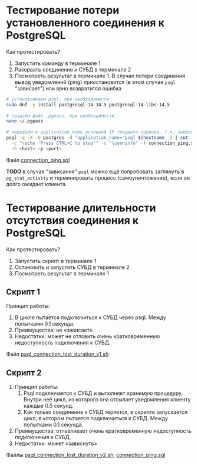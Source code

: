 # Тестирование потери установленного соединения к PostgreSQL

Как протестировать?

1. Запустить команду в терминале 1
1. Разорвать соединение к СУБД в терминале 2
1. Посмотреть результат в терминале 1. В случае потери соединения вывод уведомлений (ping) приостановится (в этом случае `psql` "зависает") или явно возвратится ошибка

```bash
# устанавливаем psql, при необходимости
sudo dnf -y install postgresql-14-14.5 postgresql-14-libs-14.5
  
# создаём файл .pgpass, при необходимости
nano ~/.pgpass
 
# передаём в application_name основной IP текущего сервера, т.к. запрос может проходить через прокси
psql -q -X -U postgres -d "application_name='psql $(hostname -I | cut -f1 -d' ')'" \
  -c "\echo 'Press CTRL+C to stop'" -c "\conninfo" -f connection_ping.sql -c "call connection_ping(1000, 1.0)" \
  -h <host> -p <port>
```
Файл [connection_ping.sql](connection_ping.sql)

**TODO** в случае "зависания" `psql` можно ещё попробовать заглянуть в `pg_stat_activity` и терминировать процесс (самоуничтожение), если он долго ожидает клиента.

# Тестирование длительности отсутствия соединения к PostgreSQL

Как протестировать?

1. Запустить скрипт в терминале 1
1. Остановить и запустить СУБД в терминале 2
1. Посмотреть результат в терминале 1

## Скрипт 1

Принцип работы:
1. В цикле пытается подключиться к СУБД через psql. Между попытками 0.1 секунда.
1. Преимущества: не «зависает».
1. Недостатки: может не отловить очень кратковременную недоступность подключения к СУБД.

Файл [psql_connection_lost_duration_v1.sh](psql_connection_lost_duration_v1.sh)

## Скрипт 2
1. Принцип работы:
   1. Psql подключается к СУБД и выполняет хранимую процедуру. Внутри неё цикл, из которого она отсылает уведомления клиенту каждые 0.5 секунд.
   1. Как только соединение к СУБД теряется, в скрипте запускается цикл, в котором пытается подключиться к СУБД. Между попытками 0.1 секунда.
1. Преимущества: отлавливает очень кратковременную недоступность подключения к СУБД.
1. Недостатки: может «зависнуть»

Файлы [psql_connection_lost_duration_v2.sh](psql_connection_lost_duration_v2.sh), [connection_ping.sql](connection_ping.sql)
